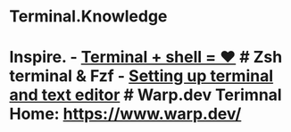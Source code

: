 # Terminal.Knowledge
# Inspire. - [Terminal + shell = ♥️](https://youtu.be/6pm0ZdexVsE?list=PLwhKb0RIaIS2fjnHL1qkyGACJAYNZJtke) # Zsh terminal &amp; Fzf - [Setting up terminal and text editor](https://youtu.be/pk3H6gOCalk?list=PLwhKb0RIaIS2fjnHL1qkyGACJAYNZJtke) # Warp.dev Terimnal  Home: https://www.warp.dev/

